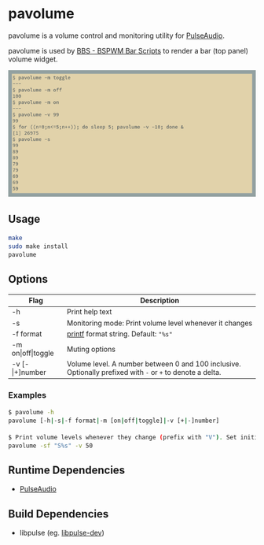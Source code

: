 # pavolume

pavolume is a volume control and monitoring utility for
[PulseAudio](https://www.freedesktop.org/wiki/Software/PulseAudio/).

pavolume is used by [BBS - BSPWM Bar Scripts](https://github.com/andornaut/bbs)
to render a bar (top panel) volume widget.

![Screenshot](https://raw.githubusercontent.com/andornaut/pavolume/master/screenshot.png)

## Usage

```bash
make
sudo make install
pavolume
```

## Options

Flag|Description
---|---
-h|Print help text
-s|Monitoring mode: Print volume level whenever it changes
-f format|[printf](https://en.wikipedia.org/wiki/Printf_format_string) format string. Default: `"%s"`
-m on\|off\|toggle|Muting options
-v [-\|+]number|Volume level. A number between 0 and 100 inclusive. Optionally prefixed with `-` or `+` to denote a delta.

### Examples

```bash
$ pavolume -h
pavolume [-h|-s|-f format|-m [on|off|toggle]|-v [+|-]number]

$ Print volume levels whenever they change (prefix with "V"). Set initial volume to 50%. Implicitly disable muting.
pavolume -sf "S%s" -v 50
```

## Runtime Dependencies

* [PulseAudio](https://www.freedesktop.org/wiki/Software/PulseAudio/)

## Build Dependencies

* libpulse (eg. [libpulse-dev](https://packages.ubuntu.com/search?keywords=libpulse-dev))
